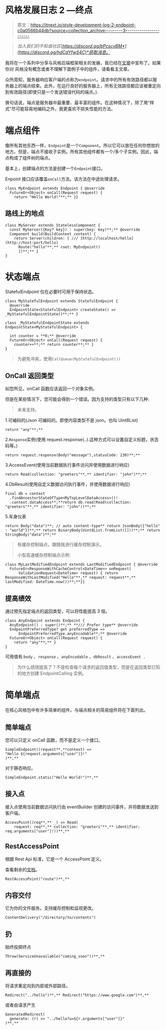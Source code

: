 # 风格发展日志 2 —终点

> 原文：<https://itnext.io/style-development-log-2-endpoint-c0a0566b44db?source=collection_archive---------3----------------------->

> *加入我们的不和谐社区*[*https://discord.gg/bPcscvBM*](https://discord.gg/hdCdYfwS4C)*获取消息。*

我将在一个系列中分享与风格后端框架相关的发展，我已经在[文章](/style-backend-framework-d544bdb78a36)中宣布了。如果你对
风格没有概念或者不理解下面例子中的组件，请看看主文章。

众所周知，服务器响应客户端的点称为`endpoint`。请求中的所有有效路径都以服务器上的端点结束。此外，在运行良好的服务器上，所有无效路径都应该被重定向到有效路径(即使只是一个发送错误代码的端点。).

换句话说，端点是服务器中最重要、最丰富的组件。在这种情况下，除了用“样式”尽可能容易地编码之外，我更喜欢不损失性能的方法。

# **端点组件**

像所有其他东西一样，`Endpoint`是一个`Component`。所以它可以放在任何你想放的地方。但是，端点不接收子实例。所有其他组件都有一个/多个子实例。因此，端点构成了组件树的端点。

基本上，创建端点的方法是创建一个`Endpoint`接口。

Enpoint 接口应该覆盖`onCall`方法。该方法在中途处理请求。

```
class MyEndpoint extends Endpoint { @override
  FutureOr<Object> onCall(Request request) {
    return "Hello World!"**;** }}
```

## **路线上的地点**

```
class MyServer extends StatelessComponent {
  const MyServer({Key? key}) : super(key: key)**;** @override
  Component build(BuildContext context) {
    return Server(children: [ /// [http://localhost/hello](http://host:port/hello)
      Route("hello"**,** root: MyEndpoint()
      ])**;** }
}
```

# 状态端点

StatefulEndpoint 仅在必要时可用于保持状态。

```
class MyStatefulEndpoint extends StatefulEndpoint {
  @override
  EndpointState<StatefulEndpoint> createState() => _MyStatefulEndpointState()**;** }

class _MyStatefulEndpointState extends EndpointState<MyStatefulEndpoint> {

  int counter = **0;** @override
  FutureOr<Object> onCall(Request request) {
    counter++**;** return counter**;** }
}
```

> 为避免冲突，使用`CallQueue(MyStatefulEndpoint())`

## OnCall 返回类型

如您所见，onCall 函数应该返回一个对象实例。

但是在某些情况下，您可能会得到一个错误。因为支持的类型只有以下几种:

> 未来支持。

1.可编码的(Json 可编码的。即使内容类型不是 json。也叫 Uint8List)

```
return "any"**;**
```

2.`Response`实例(使用 request.response(..).这种方式可以设置自定义标题，状态码等。)

```
return request.response(Body("message"),statusCode: 230)**;**
```

3.AccessEvent(使用当前数据执行事件访问并使用数据进行响应)

```
return Read(collection: "greeters"**,** identifier: "john")**;**
```

4.DbResult(使用自定义数据访问执行事件，并使用数据进行响应)

```
final db = context
  .findAncestorStateOfType<MyTopLevelDataAccess>()!
  .context.dataAccess**;**return db.read(Read(collection: "greeters"**,** identifier: "john"))**;**
```

5.车身仪表

```
return Body("data")**; // auto content-type** return JsonBody({"hello" : "world"})**;** return BinaryBody(Uint8List.fromList([]))**;** return StringBody("data")**;**
```

> 有缓存控制端点。跟随我进行缓存控制演示。
> 
> 小型高速缓存控制端点示例:

```
class MyLastModifiedEndpoint extends LastModifiedEndpoint { @override
  FutureOr<ResponseWithCacheControl<DateTime>> onRequest(
      ValidationRequest<DateTime> request) { return ResponseWithLastModified("Hello"**,** request: request**,** lastModified: DateTime.now())**;**}}
```

## 提高绩效

通过预先指定端点的返回类型，可以将性能提高 3 倍。

```
class AnyEndpoint extends Endpoint {
  AnyEndpoint() : super()**;** **/// Prefer type** @override
  EndpointPreferredType? get preferredType =>
      EndpointPreferredType.anyEncodable**;** @override
  FutureOr<Object> onCall(Request request) {
    return "any"**;** }
}
```

可用值有:`body` 、`response` 、`anyEncodable` 、`dbResult` 、`accessEvent .`

> 为什么绩效提高了？不是检查每个请求的返回值类型，而是在返回类型已知的地方创建 EndpointCalling 实例。

# **简单端点**

在核心风格包中有许多简单的组件。与端点相关的简易组件将在下面列出。

## 简单端点

您可以只定义 onCall 函数，而不是定义一个接口。

```
SimpleEndpoint((request**,**context) => 
"Hello ${request.arguments["user"]}!"
)**,**
```

对于静态响应。

```
SimpleEndpoint.static("Hello World!")**,**
```

## 接入点

接入点使用当前数据访问执行由 eventBuilder 创建的访问事件，并将数据发送到客户端。

```
AccessPoint((req**,** _) => Read(
    request: req**,** collection: "greeters"**,** identifier: req.arguments["user"]!))**,**
```

## RestAccessPoint

根据 Rest Api 标准，它是一个 AccessPoint 定义。

查看剩余的[文档](https://github.com/Mehmetyaz/style/blob/main/packages/style/documentation/data_access/simple_access_point.md)。

```
RestAccessPoint("route")**,**
```

## 内容交付

它为你的文件服务。支持缓存控制和监视更改。

```
ContentDelivery("/directory/to/contents")
```

## 扔

始终投掷终点

```
Throw(ServiceUnavailable("coming_soon"))**,**
```

## 再直接的

将请求重定向到内部或外部路径。

```
Redirect("../hello")**,** Redirect("https://www.google.com")**,**
```

或者由请求产生

```
GeneratedRedirect(
  generate: (r) => "../hello?u=${r.arguments["user"]}"
)**,**
```